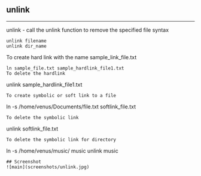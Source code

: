 ## unlink
**********
unlink - call the unlink function to remove the specified
file
syntax
```
unlink filename
unlink dir_name
```
To create hard link with the name sample_link_file.txt
```
ln sample_file.txt sample_hardlink_file1.txt
To delete the hardlink
```
unlink sample_hardlink_file1.txt
```
To create symbolic or soft link to a file
```
ln -s /home/venus/Documents/file.txt softlink_file.txt
```
To delete the symbolic link
```
unlink softlink_file.txt
```
To delete the symbolic link for directory
```
ln -s /home/venus/music/ music
unlink music
```
## Screenshot
![main](screenshots/unlink.jpg)
